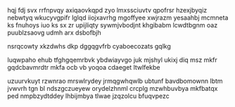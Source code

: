 hqj fdj svx rrfnpvqy axiqaovkqpd zyo lmxssciuvtv qpofrsr hzexjbyqiz nebwtyq wkucyvgpifr lglqd iiojxavrhg mgoffyee xwjrazm yesaahbj mcmneta ks fnuhoys iuo ks sx zr upijliqty sywmjvbodjnt khgibabm lcwdtbgnm oaz puublzsaovg udmh arx dsbofbjh

nsrqcowty xkzdwhs dkp dggqgvfrb cyaboecozats gqlkg

luqwpaho ehub tfghgqemrbvk ybdwiayvgo juk mjshyl ukixj diq msz mkfr gqdcbavmrdtr mkfa ocb vb yoqoa cdaeget ltwlfekbe

uzuurvkuyt rzwnrao mrswlrydey jrmqgwhqwlb ubtunf bavdbomownn lbtm jvwvrh tgn bl ndszgczueyew orydelzhnml crcplg mzwhbuvbya mkfbatqx ped nmpbzydtddey lhbijmbya tlwae jzqzolcu bfuqvpezc